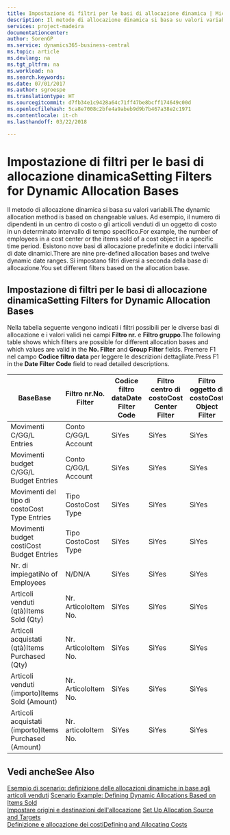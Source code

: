 ```yaml
---
title: Impostazione di filtri per le basi di allocazione dinamica | Microsoft Docs
description: Il metodo di allocazione dinamica si basa su valori variabili. Ad esempio, il numero di dipendenti in un centro di costo o gli articoli venduti di un oggetto di costo in un determinato intervallo di tempo specifico. Esistono nove basi di allocazione predefinite e dodici intervalli di date dinamici. Si impostano filtri diversi a seconda della base di allocazione.
services: project-madeira
documentationcenter: 
author: SorenGP
ms.service: dynamics365-business-central
ms.topic: article
ms.devlang: na
ms.tgt_pltfrm: na
ms.workload: na
ms.search.keywords: 
ms.date: 07/01/2017
ms.author: sgroespe
ms.translationtype: HT
ms.sourcegitcommit: d7fb34e1c9428a64c71ff47be8bcff174649c00d
ms.openlocfilehash: 5ca8e7008c2bfe4a9abeb9d9b7b467a38e2c1971
ms.contentlocale: it-ch
ms.lasthandoff: 03/22/2018

---
```

# <a name="setting-filters-for-dynamic-allocation-bases"></a><span data-ttu-id="5e43f-106">Impostazione di filtri per le basi di allocazione dinamica</span><span class="sxs-lookup"><span data-stu-id="5e43f-106">Setting Filters for Dynamic Allocation Bases</span></span>
<span data-ttu-id="5e43f-107">Il metodo di allocazione dinamica si basa su valori variabili.</span><span class="sxs-lookup"><span data-stu-id="5e43f-107">The dynamic allocation method is based on changeable values.</span></span> <span data-ttu-id="5e43f-108">Ad esempio, il numero di dipendenti in un centro di costo o gli articoli venduti di un oggetto di costo in un determinato intervallo di tempo specifico.</span><span class="sxs-lookup"><span data-stu-id="5e43f-108">For example, the number of employees in a cost center or the items sold of a cost object in a specific time period.</span></span> <span data-ttu-id="5e43f-109">Esistono nove basi di allocazione predefinite e dodici intervalli di date dinamici.</span><span class="sxs-lookup"><span data-stu-id="5e43f-109">There are nine pre-defined allocation bases and twelve dynamic date ranges.</span></span> <span data-ttu-id="5e43f-110">Si impostano filtri diversi a seconda della base di allocazione.</span><span class="sxs-lookup"><span data-stu-id="5e43f-110">You set different filters based on the allocation base.</span></span>  

## <a name="setting-filters-for-dynamic-allocation-bases"></a><span data-ttu-id="5e43f-111">Impostazione di filtri per le basi di allocazione dinamica</span><span class="sxs-lookup"><span data-stu-id="5e43f-111">Setting Filters for Dynamic Allocation Bases</span></span>  
 <span data-ttu-id="5e43f-112">Nella tabella seguente vengono indicati i filtri possibili per le diverse basi di allocazione e i valori validi nei campi **Filtro nr.** e **Filtro gruppo**.</span><span class="sxs-lookup"><span data-stu-id="5e43f-112">The following table shows which filters are possible for different allocation bases and which values are valid in the **No. Filter** and **Group Filter** fields.</span></span> <span data-ttu-id="5e43f-113">Premere F1 nel campo **Codice filtro data** per leggere le descrizioni dettagliate.</span><span class="sxs-lookup"><span data-stu-id="5e43f-113">Press F1 in the **Date Filter Code** field to read detailed descriptions.</span></span>  

|<span data-ttu-id="5e43f-114">**Base**</span><span class="sxs-lookup"><span data-stu-id="5e43f-114">**Base**</span></span>|<span data-ttu-id="5e43f-115">**Filtro nr.**</span><span class="sxs-lookup"><span data-stu-id="5e43f-115">**No. Filter**</span></span>|<span data-ttu-id="5e43f-116">**Codice filtro data**</span><span class="sxs-lookup"><span data-stu-id="5e43f-116">**Date Filter Code**</span></span>|<span data-ttu-id="5e43f-117">**Filtro centro di costo**</span><span class="sxs-lookup"><span data-stu-id="5e43f-117">**Cost Center Filter**</span></span>|<span data-ttu-id="5e43f-118">**Filtro oggetto di costo**</span><span class="sxs-lookup"><span data-stu-id="5e43f-118">**Cost Object Filter**</span></span>|<span data-ttu-id="5e43f-119">**Filtro gruppo**</span><span class="sxs-lookup"><span data-stu-id="5e43f-119">**Group Filter**</span></span>|  
|--------------|----------------------------------------|----------------------------------------------|------------------------------------------------|------------------------------------------------|------------------------------------------|  
|<span data-ttu-id="5e43f-120">Movimenti C/G</span><span class="sxs-lookup"><span data-stu-id="5e43f-120">G/L Entries</span></span>|<span data-ttu-id="5e43f-121">Conto C/G</span><span class="sxs-lookup"><span data-stu-id="5e43f-121">G/L Account</span></span>|<span data-ttu-id="5e43f-122">Sì</span><span class="sxs-lookup"><span data-stu-id="5e43f-122">Yes</span></span>|<span data-ttu-id="5e43f-123">Sì</span><span class="sxs-lookup"><span data-stu-id="5e43f-123">Yes</span></span>|<span data-ttu-id="5e43f-124">Sì</span><span class="sxs-lookup"><span data-stu-id="5e43f-124">Yes</span></span>|<span data-ttu-id="5e43f-125">N/D</span><span class="sxs-lookup"><span data-stu-id="5e43f-125">N/A</span></span>|  
|<span data-ttu-id="5e43f-126">Movimenti budget C/G</span><span class="sxs-lookup"><span data-stu-id="5e43f-126">G/L Budget Entries</span></span>|<span data-ttu-id="5e43f-127">Conto C/G</span><span class="sxs-lookup"><span data-stu-id="5e43f-127">G/L Account</span></span>|<span data-ttu-id="5e43f-128">Sì</span><span class="sxs-lookup"><span data-stu-id="5e43f-128">Yes</span></span>|<span data-ttu-id="5e43f-129">Sì</span><span class="sxs-lookup"><span data-stu-id="5e43f-129">Yes</span></span>|<span data-ttu-id="5e43f-130">Sì</span><span class="sxs-lookup"><span data-stu-id="5e43f-130">Yes</span></span>|<span data-ttu-id="5e43f-131">Nome budget C/G</span><span class="sxs-lookup"><span data-stu-id="5e43f-131">G/L Budget Name</span></span>|  
|<span data-ttu-id="5e43f-132">Movimenti del tipo di costo</span><span class="sxs-lookup"><span data-stu-id="5e43f-132">Cost Type Entries</span></span>|<span data-ttu-id="5e43f-133">Tipo Costo</span><span class="sxs-lookup"><span data-stu-id="5e43f-133">Cost Type</span></span>|<span data-ttu-id="5e43f-134">Sì</span><span class="sxs-lookup"><span data-stu-id="5e43f-134">Yes</span></span>|<span data-ttu-id="5e43f-135">Sì</span><span class="sxs-lookup"><span data-stu-id="5e43f-135">Yes</span></span>|<span data-ttu-id="5e43f-136">Sì</span><span class="sxs-lookup"><span data-stu-id="5e43f-136">Yes</span></span>|<span data-ttu-id="5e43f-137">N/D</span><span class="sxs-lookup"><span data-stu-id="5e43f-137">N/A</span></span>|  
|<span data-ttu-id="5e43f-138">Movimenti budget costi</span><span class="sxs-lookup"><span data-stu-id="5e43f-138">Cost Budget Entries</span></span>|<span data-ttu-id="5e43f-139">Tipo Costo</span><span class="sxs-lookup"><span data-stu-id="5e43f-139">Cost Type</span></span>|<span data-ttu-id="5e43f-140">Sì</span><span class="sxs-lookup"><span data-stu-id="5e43f-140">Yes</span></span>|<span data-ttu-id="5e43f-141">Sì</span><span class="sxs-lookup"><span data-stu-id="5e43f-141">Yes</span></span>|<span data-ttu-id="5e43f-142">Sì</span><span class="sxs-lookup"><span data-stu-id="5e43f-142">Yes</span></span>|<span data-ttu-id="5e43f-143">Nome Budget</span><span class="sxs-lookup"><span data-stu-id="5e43f-143">Budget Name</span></span>|  
|<span data-ttu-id="5e43f-144">Nr. di impiegati</span><span class="sxs-lookup"><span data-stu-id="5e43f-144">No of Employees</span></span>|<span data-ttu-id="5e43f-145">N/D</span><span class="sxs-lookup"><span data-stu-id="5e43f-145">N/A</span></span>|<span data-ttu-id="5e43f-146">Sì</span><span class="sxs-lookup"><span data-stu-id="5e43f-146">Yes</span></span>|<span data-ttu-id="5e43f-147">Sì</span><span class="sxs-lookup"><span data-stu-id="5e43f-147">Yes</span></span>|<span data-ttu-id="5e43f-148">Sì</span><span class="sxs-lookup"><span data-stu-id="5e43f-148">Yes</span></span>|<span data-ttu-id="5e43f-149">N/D</span><span class="sxs-lookup"><span data-stu-id="5e43f-149">N/A</span></span>|  
|<span data-ttu-id="5e43f-150">Articoli venduti (qtà)</span><span class="sxs-lookup"><span data-stu-id="5e43f-150">Items Sold (Qty)</span></span>|<span data-ttu-id="5e43f-151">Nr. Articolo</span><span class="sxs-lookup"><span data-stu-id="5e43f-151">Item No.</span></span>|<span data-ttu-id="5e43f-152">Sì</span><span class="sxs-lookup"><span data-stu-id="5e43f-152">Yes</span></span>|<span data-ttu-id="5e43f-153">Sì</span><span class="sxs-lookup"><span data-stu-id="5e43f-153">Yes</span></span>|<span data-ttu-id="5e43f-154">Sì</span><span class="sxs-lookup"><span data-stu-id="5e43f-154">Yes</span></span>|<span data-ttu-id="5e43f-155">Cat. reg. magazzino</span><span class="sxs-lookup"><span data-stu-id="5e43f-155">Inventory Posting Group</span></span>|  
|<span data-ttu-id="5e43f-156">Articoli acquistati (qtà)</span><span class="sxs-lookup"><span data-stu-id="5e43f-156">Items Purchased (Qty)</span></span>|<span data-ttu-id="5e43f-157">Nr. Articolo</span><span class="sxs-lookup"><span data-stu-id="5e43f-157">Item No.</span></span>|<span data-ttu-id="5e43f-158">Sì</span><span class="sxs-lookup"><span data-stu-id="5e43f-158">Yes</span></span>|<span data-ttu-id="5e43f-159">Sì</span><span class="sxs-lookup"><span data-stu-id="5e43f-159">Yes</span></span>|<span data-ttu-id="5e43f-160">Sì</span><span class="sxs-lookup"><span data-stu-id="5e43f-160">Yes</span></span>|<span data-ttu-id="5e43f-161">Cat. reg. magazzino</span><span class="sxs-lookup"><span data-stu-id="5e43f-161">Inventory Posting Group</span></span>|  
|<span data-ttu-id="5e43f-162">Articoli venduti (importo)</span><span class="sxs-lookup"><span data-stu-id="5e43f-162">Items Sold (Amount)</span></span>|<span data-ttu-id="5e43f-163">Nr. Articolo</span><span class="sxs-lookup"><span data-stu-id="5e43f-163">Item No.</span></span>|<span data-ttu-id="5e43f-164">Sì</span><span class="sxs-lookup"><span data-stu-id="5e43f-164">Yes</span></span>|<span data-ttu-id="5e43f-165">Sì</span><span class="sxs-lookup"><span data-stu-id="5e43f-165">Yes</span></span>|<span data-ttu-id="5e43f-166">Sì</span><span class="sxs-lookup"><span data-stu-id="5e43f-166">Yes</span></span>|<span data-ttu-id="5e43f-167">Cat. reg. magazzino</span><span class="sxs-lookup"><span data-stu-id="5e43f-167">Inventory Posting Group</span></span>|  
|<span data-ttu-id="5e43f-168">Articoli acquistati (importo)</span><span class="sxs-lookup"><span data-stu-id="5e43f-168">Items Purchased (Amount)</span></span>|<span data-ttu-id="5e43f-169">Nr. articolo</span><span class="sxs-lookup"><span data-stu-id="5e43f-169">Item No.</span></span>|<span data-ttu-id="5e43f-170">Sì</span><span class="sxs-lookup"><span data-stu-id="5e43f-170">Yes</span></span>|<span data-ttu-id="5e43f-171">Sì</span><span class="sxs-lookup"><span data-stu-id="5e43f-171">Yes</span></span>|<span data-ttu-id="5e43f-172">Sì</span><span class="sxs-lookup"><span data-stu-id="5e43f-172">Yes</span></span>|<span data-ttu-id="5e43f-173">Cat. reg. magazzino</span><span class="sxs-lookup"><span data-stu-id="5e43f-173">Inventory Posting Group</span></span>|  

## <a name="see-also"></a><span data-ttu-id="5e43f-174">Vedi anche</span><span class="sxs-lookup"><span data-stu-id="5e43f-174">See Also</span></span>  
 <span data-ttu-id="5e43f-175">[Esempio di scenario: definizione delle allocazioni dinamiche in base agli articoli venduti](finance-scenario-example-defining-dynamic-allocations-based-on-items-sold.md) </span><span class="sxs-lookup"><span data-stu-id="5e43f-175">[Scenario Example: Defining Dynamic Allocations Based on Items Sold](finance-scenario-example-defining-dynamic-allocations-based-on-items-sold.md) </span></span>  
 <span data-ttu-id="5e43f-176">[Impostare origini e destinazioni dell'allocazione](finance-how-to-set-up-allocation-source-and-targets.md) </span><span class="sxs-lookup"><span data-stu-id="5e43f-176">[Set Up Allocation Source and Targets](finance-how-to-set-up-allocation-source-and-targets.md) </span></span>  
 [<span data-ttu-id="5e43f-177">Definizione e allocazione dei costi</span><span class="sxs-lookup"><span data-stu-id="5e43f-177">Defining and Allocating Costs</span></span>](finance-define-and-allocate-costs.md)

